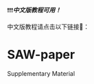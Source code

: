 ❗️❗️❗️***中文版教程可用！***

中文版教程请点击以下链接🔗：

[我的Notion主页]: felixxu35.notion.site



# SAW-paper

Supplementary Material

